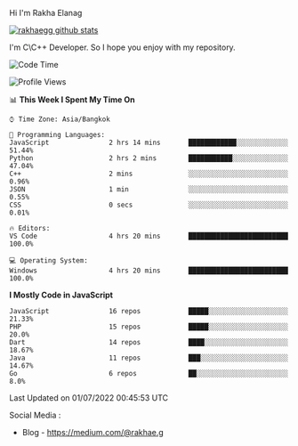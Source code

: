 Hi I'm Rakha Elanag


[![rakhaegg github stats](https://github-readme-stats.vercel.app/api?username=rakhaegg)](https://github.com/rakhaegg/rakhaegg)

I'm C\C++ Developer. So I hope you enjoy with my repository. 



<!--START_SECTION:waka-->
![Code Time](http://img.shields.io/badge/Code%20Time-0%20secs-blue)

![Profile Views](http://img.shields.io/badge/Profile%20Views-0-blue)

📊 **This Week I Spent My Time On** 

```text
⌚︎ Time Zone: Asia/Bangkok

💬 Programming Languages: 
JavaScript               2 hrs 14 mins       ████████████░░░░░░░░░░░░░   51.44% 
Python                   2 hrs 2 mins        ███████████░░░░░░░░░░░░░░   47.04% 
C++                      2 mins              ░░░░░░░░░░░░░░░░░░░░░░░░░   0.96% 
JSON                     1 min               ░░░░░░░░░░░░░░░░░░░░░░░░░   0.55% 
CSS                      0 secs              ░░░░░░░░░░░░░░░░░░░░░░░░░   0.01%

🔥 Editors: 
VS Code                  4 hrs 20 mins       █████████████████████████   100.0%

💻 Operating System: 
Windows                  4 hrs 20 mins       █████████████████████████   100.0%

```

**I Mostly Code in JavaScript** 

```text
JavaScript               16 repos            █████░░░░░░░░░░░░░░░░░░░░   21.33% 
PHP                      15 repos            █████░░░░░░░░░░░░░░░░░░░░   20.0% 
Dart                     14 repos            ████░░░░░░░░░░░░░░░░░░░░░   18.67% 
Java                     11 repos            ███░░░░░░░░░░░░░░░░░░░░░░   14.67% 
Go                       6 repos             ██░░░░░░░░░░░░░░░░░░░░░░░   8.0%

```



 Last Updated on 01/07/2022 00:45:53 UTC
<!--END_SECTION:waka-->

Social Media : 
- Blog - https://medium.com/@rakhae.g

